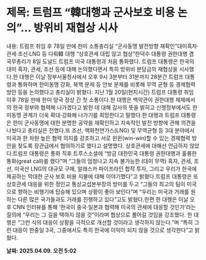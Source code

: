 # **제목: 트럼프 “韓대행과 군사보호 비용 논의”… 방위비 재협상 시사**

  내용: 트럼프 취임 후 78일 만에 한미 소통총리실 “군사동맹 발전방향 재확인”대미흑자·관세·조선·LNG 등 다뤄韓 대행 “상호관세 대립 않고 협상”한덕수 대통령 권한대행 겸 국무총리가 8일 도널드 트럼프 미국 대통령과 처음 통화했다. 트럼프 대통령은 한국의 대미 흑자, 관세, 조선 등에 대해 논의했다면서 특히 방위비 분담금의 재협상을 시사했다.한 대행은 이날 정부서울청사에서 오후 9시 3분부터 31분까지 28분간 트럼프 대통령과 통화하며 한미동맹 강화, 북핵 문제 등 안보 문제를 비롯해 무역 균형 등 경제협력 방안 등을 논의했다고 총리실이 밝혔다. 지난 1월 20일(현지시간) 트럼프 대통령 취임 이후 78일 만에 한미 양국 정상 간 첫 소통이다.한 대행은 백악관이 권한대행 체제에서의 한국 정부와 협력해 나가겠다고 밝힌 데 대해 감사의 뜻을 밝히고 신행정부에서도 한미동맹 관계가 더욱 확대·강화해 나가기를 희망한다고 말했다.한 대행과 트럼프 대통령은 한미 군사동맹에 대한 분명한 공약을 재확인하고 지속적인 발전 방향에 관해 의견을 나눴다고 총리실은 전했다.또 조선, 액화천연가스(LNG) 및 무역균형 등 3대 분야에서 미국과 한 차원 높은 협력 의지를 강조하고 서로 윈윈(win-win)할 수 있는 경제협력 방안을 찾도록 장관급에서 협의하기로 했다고 설명했다. 상호관세에 대해선 언급하지 않았다.트럼프 대통령은 통화 직후 트루스소셜에 “방금 대한민국 대통령 권한대행과 훌륭한 통화(great call)를 했다”며 “그들의 엄청나고 지속 불가능한 (대미 무역) 흑자, 관세, 조선, 미국산 LNG의 대규모 구매, 알래스카 파이프라인 합작 투자, 그리고 우리가 한국에 제공하는 막대한 군사 보호 비용 지불에 대해 이야기했다”고 밝혔다.트럼프 대통령은 또 상호관세 대응을 위한 정인교 통상교섭본부장의 방미를 두고 “그들의 최고의 팀이 미국으로 향하는 비행기에 탑승해 있으며 상황이 좋아 보인다”며 “우리는 미국과 거래를 원하는 다른 많은 국가들과도 거래를 진행하고 있다”고도 밝혔다.한편 한 대행은 이날 오후 CNN 인터뷰를 통해 ‘한국이 중국·일본과 협력해 미국의 관세에 대응할 것인가’라는 질의에 “우리는 그 길을 택하지 않을 것”이라며 협상으로 풀어갈 것임을 강조했다. 한 대행은 “그런 식의 대응이 상황을 극적으로 개선할 것이라고 생각하지 않는다.”며 “특히 그런 대응이 한중일 3국, 그중에서도 특히 한국에 이익이 되지 않을 것으로 생각한다”고 밝혔다.

  **날짜: 2025.04.09. 오전 5:02**
